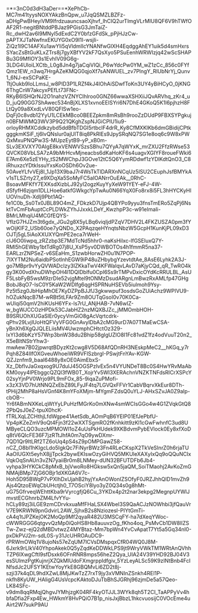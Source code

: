 =*=3nC0d3dH3aDer==*XePhCb-MC7m41tyysNOXYAkzBnQpw_u7JqQSMZLBZFz-aDHgPwBHeyiVM9IfrdzuauncsaoXjhvf_lhCIQ2urTlmgVLrMIU8QF6V9hTWfOAF2R1-negitBNtddPBJaz9PGisG3JmTaiZ-Rc_dwH2av6l9MNyl5dExdC2Y0bfzGFdSk_pPjHJzCw-pAPTXJTaNwfnxEKUYG0xO9I1I-wsjli-ZiQz1I9C14AFXu1awYIi5qVldmIIcYNANfwGlXH4EqdggAhEY1uik5d4smHxrsSYacZsBtGuKLxZTrs8j7gyXBfYV2kF7QsXyo5PSuEenhWRWIzjq42wScSHAPBu3G9MfIOY3s1EvhIV09G6g-3LDG4UloiLXCtb_L0g8Jn4g7jaCqiVIQi_P6wYdcPw0YM_wZ1zCc_856c0FYfQmz1EW_n3wq7HrgAZeKMQG0qjoXf7sANWUEL_zv7PlngY_RlUbNrYj_Qunv1_6NJ-exSCPaKE-TtjOukb9IoLLmsJ_w8PlD3P1LRZf4kJ4IOhAiSDwfToKn3UY4yBiHCyO_0jKNG6ThgCnW7akcyxPEfLt73FNc-RKyB6ISHQrNJ2O1nahzVZNYCIhlroo0GNZ66wwaXSHXiiJQvARVhq_zKr4_uD_juQ90GG7ShAwec534nBjXLXS1xvnoEEISYri6N7DhE4GKoQ5K1l6pjhzH8FLtQy09a8XxdLvV80QFlSw1eo-DqFj0c8vdb12YyU1LCEkMBco0BEEZpkm8mRsBh9rooZzDUdP9FBXSYPgkujn0BFMWMQ3WV3P9Q21QKghZspNJGiCPlU1iu9-orIoyRHMXCddkzybd5ddBfbTDGI5rtbclF4drR_Ky8CfMXKlKb6dmGBidijCPtkgggkmKSiF_tj6lvQNslur0ajUlT8iq8PkRlEs9JpySRqNQ7SG1e8oq6c9W8xPWQxMxuPNQPw3S-MUpzEytB9-yP_xB0m-SLv3EXVXY70AIgE8kxVENWVSzsSBhu7QYyA7qWYxK_mrZXU2FfzRWse53QVCK08VbLSA7zA9bMrHcvMjneacbs6dKaHoKF6s4uagvXGIYF8roueFWki6E7Am6Xe5zEYHy_tS2MWChpJ3GOve12tC5Q6YymRDdwf1zYDlKdtQnO3_C8iRhuxzcYDtkIssuYxsKoOSDh6Ov2ue-50AveYLfvVEj8l_1Jp13X9baJ7r4WsTkTlDARXnNCqUz5lSU2CEuphJsfBMYkAv1sTLSZrty27_e9XDqXa5SoMyFC5aIOANrrOuEAk__0RhC-BsoavMFKfY7EXKsdXizbLJ92yI2ogzKuyYyXeW91YEY-eFJ-4W-dSfyfH6zjqm1DLLHoe6atkfGWkgcYpTwAu0N66YqX0Fo8rx8i5FL3hHYCKyHIUOVnuDh-Xdlj9Pbt1AQ-fe1C0b_Ss0Tx0JBL89O4mZ_FDkzkD7Ujp4QBYPo9yyu3fnsTmERo5ZqPj6NsktTvCmFbAuptCcPLDWkZYhJJxxkLDeY_KwzhpP3c-w91eImaIi-BMrLMhqiU4MCGfEQYS-VfIzG7HJZm3t6gdx_JGu2g8X5yLBq6viqIjdPZqV7DHV2L4FKZUSZA0pm3fYwOijKIF2_USb60oe7yQNDo_X2PAqzqeHYnqtsNbzW5GcpH1KunKjPL09xD3OJTj5gL5iAoXXUXYQmPE2eca7rWeH-clJ6O0liwpq_zRZzbp3E7MdTcNd5hhr0-naKsHilxc-lfGSEluxQ7Y-RMl5hGEWby1btTdRg07j8U_XsP5yv0DWBOTOs4h1fmmR5na37-EARLzrZNPSeZ-v6SEaHm_S1zwbHorwZH0u1N7POP-7IXYTM2Nu6aidbPSotlnhEGW9iP48uZHbybgYzevtdtAe_8AsE6Lyhk2A3J-go7MBpr9vYyQVWADcIzy3IZKkaTwV4KFWaIqvLAvD7aKjyCQd_qR_TwRO4kgy3K00vdXhuDWhpOH4l1DQIDblfu0CpI6Ss9rTMPvDxicOYdKcRRULBL_AsUF5LsbFyB5wsM9zrDIe52vjgMtel9tONMzDsudARgnLmBwzRxAMLfp47GHgBobJ8qO7-IsC0Y5KaW2WDlfg6qgHSPRNuHSEVb5iulmoh9Ysy-Pz5t5zg0JbHipMhOE7KyDZPpBJJfJ3gkwwpuf3osdsGoZUiAchz9WPIVU9-hOZukNqcB7M-wRBt5tLFAr9Zm8OUTqGsoI0v70K0Ca-wUIqi50qmV2hiKUsH6YFx-ls7rU_ANjHAB-7vN6wIZ-w_bgWJCCOzHPDk53CJabHZ2nzMQXBJZc_jMMOmbHOH-B9SRUOhXUGaSIEr0ycyVmGiO8gAcVqrtcdrk-qPhv29LvjlUoHtQFVyVFG0GnAvylDbA2cMG9urD7A07TMaEwCSA-yBnXh6XgQJQLELiisMV4UwzmphCHtctOz329-lxYI3d6bKzY57Wrp3bnW38du2Bhip58gIgUZlO8I1Fc81vdZ1fz4odVuuT20n2_X5eBltNStrYhw3-mwAew7B02jpwrqtBDyzKt2cwg8V5D68AfQDnRH3NEskpMeC2__hKGq_y7rPqh8Z84IIfOXGveuWhoeiWR9VFlSzbrgI-PSwjtFnYAv-KGW-QZJznfm9_baaI6488y8xOE0AimEbxS-Xz_DbflvJaGxqxog9U7dulJ45OGSPzIvEx5n4VYUNDeT8Bc0S4HwYRvMaAbKM0oyy4lPEbggcQZQl3fWB0T_XojrYv5WI3XERAchnVNZKTNFdsRICrXSPcY02syYjnPV0Wrjo9PL9mFOx_85-9iqaZuPMofi-x3zX3VD7hUtNNQZxEbZ89LFyJF4tq7LGVQxFFVr1CabVBqrvXkEur8DTh-tPHij2MhP8aHsVGnf4K8mYFoXMjm-MYgmFZdsQ0uYLJ-AHxSZvJA0Z9aIp-cbOB--Yr6fABmNXKeLqWtYyLPuHzfMGrKo0mXNw4smWCIsGGo4w4G1ZVqkGtQ82PbQsJ0eZ-tpuX0hcK-fTRLXqLZCHthjLfdWgpe41AetSdb_AOmPqB6YEIP01EfJePbfU-Vp4pKZeZmV9oQt4Fjn3f22wXXTSgmRO2fKnhkitt9zKl1cGwFwhnfC3ud8UMByeCLQO3uzcMPMOWl1oZ4uUsPkHUdek9XKBdvmPybEVlock0Ey8xfXoDq8tV6QIcFE36F7jzRTtJhfA0m7qO9ywDXmr-7QD1Qr9ItLRf2TZ6oUq4pS4sZ9pOMPGawZ58-nCZ_O8bl1hKIgcLdo5IgkQc7FiNyrBWz3Fn4RLeCKspX2TkVeSInrZ0h6rjaTUAaOIUGXt5eyhX8jjTpck2bywEKIswOzyGiHVQ5MKUleXAXyIxQq9oQQuNCIxVqkOqSnAUn3vZN7yaiiBr0m8LNMey-dUN32BFUTDFb6Jb4-vyhpa3HYKCkC8pMxB_bjVwoRo8HGksw5xQn5jaQM_SoiTMaohj2AvKoZmGNMAjBMp7ZjG6OBjr1dXKGA6V7c-Hoh5D95BWqP7vPXlhDxUjahB2hyjYxAnOWonIZSOfyF0JRZJhhQID1mvZh9Ajs4QtzoEWqCbUHctjh0_T7OSciY8lyo3yZ0Q34s0g8hMt-uG75GfrveqWEhttKba9rVyrcgfjQ6Cu_3YKDx4p2t2nar3ekpg2MegnpUYWlJmvstECGhnrbZM4LfvYYu-hCLy89zj3iLGE9zmCDrvkxuaMfFHaLSX4WbeI3S9QaACJzNOWhbi3jfQauVrV7E9KRWN9pnGdvirL2AW_SjhxB2s8NziozesI-PIYtGmTi-cA4q1tJPZKejOK2MoQp9Mf2qyaR482U3MSCqFY-ha7dXeqYWoc-cWWRGGG6qtgvvQzMp0iQoHS8Hb8auuvzOg_fKho4oq_PsMvCb1DW8lIZSTw-Zwz-ejQ2dMBDvtwzZ4MYBtaz-Mm7bpWn4YvCvApatT7Yt5a5Gq34nI0-pxDkPVJ2m-sdL0S-y31JcUHROAuDC9-rPRWmOWq1V8ujoNs57eZqUM7lCVsDMspqxCfR04WQ0J8M-6Jxrk9rLlkV40YhpoAkek0Q5yZqdKeDDWkLPS9jt9WryVWkTM1WRtAnQVhhTZP6lXwgCftI9sfDsxk6OFnRNR8mps56heZ2Qya_UIA24V39YHD92BJ04V3esSUlmzPgtKujnrjXZQkMIUdoFXmgrppIdfgiv_5YzLeyALSc59K9zINtBnb4FcINfsdJc2UFSY1KEtwYoyYkE8GBQMvLi6ZD2t8j-szji37k4qDL9hdXZwL8MjJKwTzZ7rxT9jy3xVMNInZSnkh4REl1P-nkfh8KyUW_HAligG4UsVcpcKAktoDJuTbBhSJGRhj96zjmDe5a57Qeo-LK84SFc-v9dm8qqRMqjQhgvJYMhjzgK04RF4kyOTJJL3WYk8qh5T2CI_TaAPPyVv4hbfaDfia2Fxp4Ew_HWkmY8HvPQiO7B1p_nisJxjBbzL1hkcvuosijC0VOcEme4uAirt2W7sukP9AU